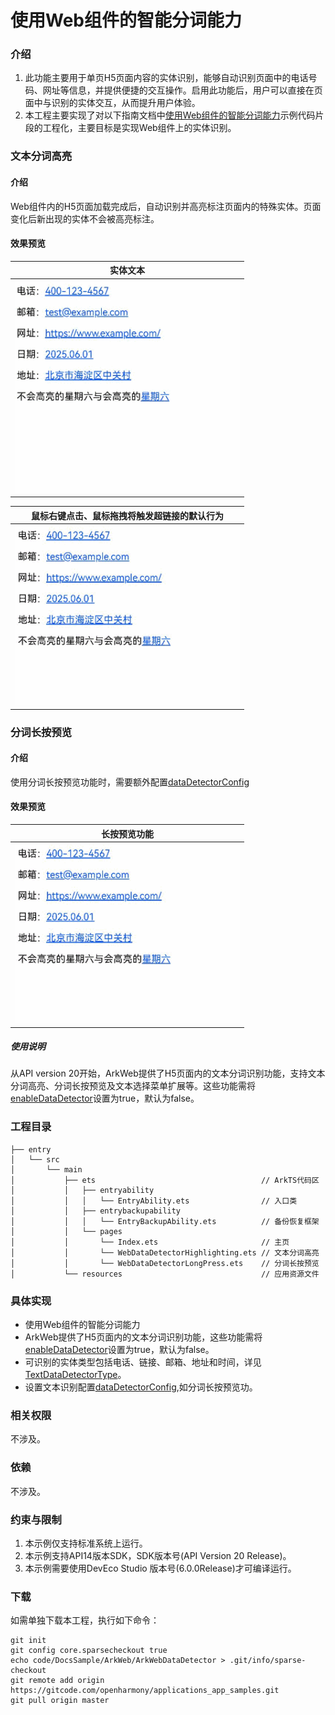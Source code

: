 # 使用Web组件的智能分词能力

### 介绍

1. 此功能主要用于单页H5页面内容的实体识别，能够自动识别页面中的电话号码、网址等信息，并提供便捷的交互操作。启用此功能后，用户可以直接在页面中与识别的实体交互，从而提升用户体验。
2. 本工程主要实现了对以下指南文档中[使用Web组件的智能分词能力](https://gitcode.com/openharmony/docs/blob/master/zh-cn/application-dev/web/web-data-detector.md)示例代码片段的工程化，主要目标是实现Web组件上的实体识别。

### 文本分词高亮

#### 介绍

Web组件内的H5页面加载完成后，自动识别并高亮标注页面内的特殊实体。页面变化后新出现的实体不会被高亮标注。

#### 效果预览

| 实体文本                                              |
|----------------------------------------------------------------|
| <img src="./screenshots/web_data_detector_text.gif" width="360;" /> |


| 鼠标右键点击、鼠标拖拽将触发超链接的默认行为                                              |
|----------------------------------------------------------------|
| <img src="./screenshots/web_data_detector_click.gif" width="360;" /> |

### 分词长按预览

#### 介绍

使用分词长按预览功能时，需要额外配置[dataDetectorConfig](https://gitcode.com/openharmony/docs/blob/master/zh-cn/application-dev/reference/apis-arkweb/arkts-basic-components-web-attributes.md#datadetectorconfig20)

#### 效果预览

| 长按预览功能                                             |
|----------------------------------------------------------------|
| <img src="./screenshots/web_data_detector_longPress.gif" width="360;" /> |


##### 使用说明

从API version 20开始，ArkWeb提供了H5页面内的文本分词识别功能，支持文本分词高亮、分词长按预览及文本选择菜单扩展等。这些功能需将[enableDataDetector](https://gitcode.com/openharmony/docs/blob/master/zh-cn/application-dev/reference/apis-arkweb/arkts-basic-components-web-attributes.md#enabledatadetector20)设置为true，默认为false。

### 工程目录

```
├── entry
│   └── src
│       └── main
│           ├── ets                                     // ArkTS代码区
│           │   ├── entryability
│           │   │   └── EntryAbility.ets                // 入口类
│           │   ├── entrybackupability
│           │   │   └── EntryBackupAbility.ets          // 备份恢复框架
│           │   └── pages
│           │       └── Index.ets                       // 主页
│           │       └── WebDataDetectorHighlighting.ets // 文本分词高亮
│           │       └── WebDataDetectorLongPress.ets    // 分词长按预览
│           └── resources                               // 应用资源文件
```

### 具体实现
* 使用Web组件的智能分词能力
* ArkWeb提供了H5页面内的文本分词识别功能，这些功能需将[enableDataDetector](https://gitcode.com/openharmony/docs/blob/master/zh-cn/application-dev/reference/apis-arkweb/arkts-basic-components-web-attributes.md#enabledatadetector20)设置为true，默认为false。
* 可识别的实体类型包括电话、链接、邮箱、地址和时间，详见[TextDataDetectorType](https://gitcode.com/openharmony/docs/blob/master/zh-cn/application-dev/reference/apis-arkui/arkui-ts/ts-text-common.md#textdatadetectortype11%E6%9E%9A%E4%B8%BE%E8%AF%B4%E6%98%8E)。
* 设置文本识别配置[dataDetectorConfig](https://gitcode.com/openharmony/docs/blob/master/zh-cn/application-dev/reference/apis-arkweb/arkts-basic-components-web-attributes.md#datadetectorconfig20),如分词长按预览功。

### 相关权限

不涉及。

### 依赖

不涉及。

### 约束与限制

1. 本示例仅支持标准系统上运行。
2. 本示例支持API14版本SDK，SDK版本号(API Version 20 Release)。
3. 本示例需要使用DevEco Studio 版本号(6.0.0Release)才可编译运行。

### 下载

如需单独下载本工程，执行如下命令：

```
git init
git config core.sparsecheckout true
echo code/DocsSample/ArkWeb/ArkWebDataDetector > .git/info/sparse-checkout
git remote add origin https://gitcode.com/openharmony/applications_app_samples.git
git pull origin master
```